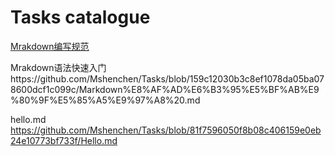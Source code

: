 # Tasks  catalogue
[Mrakdown编写规范](https://github.com/Mshenchen/Tasks/blob/e1b4f2a57f2e9d3791c65dea1cf34928353363f0/Markdown%20%E7%BC%96%E5%86%99%E8%A7%84%E8%8C%83.md)

Mrakdown语法快速入门https://github.com/Mshenchen/Tasks/blob/159c12030b3c8ef1078da05ba078600dcf1c099c/Markdown%E8%AF%AD%E6%B3%95%E5%BF%AB%E9%80%9F%E5%85%A5%E9%97%A8%20.md

hello.md  https://github.com/Mshenchen/Tasks/blob/81f7596050f8b08c406159e0eb24e10773bf733f/Hello.md

